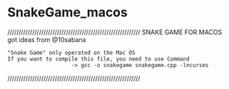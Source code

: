 # SnakeGame_macos

///////////////////////////////////////////////////////////
   SNAKE GAME FOR MACOS
            got ideas from @10sabana

    "Snake Game" only operated on the Mac OS
    If you want to compile this file, you need to use Command
                        -> gcc -o snakegame snakegame.cpp -lncurses

    
   
///////////////////////////////////////////////////////////
